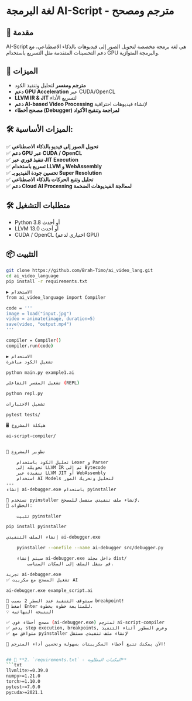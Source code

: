 # لغة البرمجة AI-Script - مترجم ومصحح

## 📝 مقدمة
AI-Script هي لغة برمجة مخصصة لتحويل الصور إلى فيديوهات بالذكاء الاصطناعي، مع دعم التحسينات المتقدمة مثل التسريع باستخدام GPU والبرمجة المتوازية.

## 🚀 الميزات
- **مترجم ومفسر** لتحليل وتنفيذ الكود
- **دعم GPU Acceleration** عبر CUDA/OpenCL
- **LLVM IR & JIT** لتسريع الأداء
- **دعم AI-based Video Processing** لإنشاء فيديوهات احترافية
- **مصحح أخطاء (Debugger) لمراجعة وتنقيح الأكواد**
## 🛠 الميزات الأساسية:
✅ **تحويل الصور إلى فيديو بالذكاء الاصطناعي**  
✅ **دعم GPU عبر CUDA / OpenCL**  
✅ **تنفيذ فوري عبر JIT Execution**  
✅ **تسريع باستخدام LLVM و WebAssembly**  
✅ **تحسين جودة الفيديو بـ Super Resolution**  
✅ **تحليل وتتبع الحركات بالذكاء الاصطناعي**  
✅ **دعم Cloud AI Processing لمعالجة الفيديوهات الضخمة**  

## 🛠️ متطلبات التشغيل
- Python 3.8 أو أحدث
- LLVM 13.0 أو أحدث
- CUDA / OpenCL (اختياري لدعم GPU)

## 📦 التثبيت
```bash
git clone https://github.com/Brah-Timo/ai_video_lang.git
cd ai_video_language
pip install -r requirements.txt

▶️ الاستخدام
from ai_video_language import Compiler

code = '''
image = load("input.jpg")
video = animate(image, duration=5)
save(video, "output.mp4")
'''

compiler = Compiler()
compiler.run(code)

▶️ الاستخدام
تشغيل الكود مباشرة

python main.py example1.ai

تشغيل المفسر التفاعلي (REPL)

python repl.py

تشغيل الاختبارات

pytest tests/

🖥️ هيكلة المشروع

ai-script-compiler/


🔧 تطوير المشروع

    تحليل الكود باستخدام Lexer و Parser
    تحويله إلى LLVM IR ثم إلى Bytecode
    تنفيذه عبر LLVM JIT أو WebAssembly
    استخدام AI Models لتحليل وتحريك الصور
---
إنشاء ai-debugger.exe باستخدام pyinstaller

📌 نستخدم pyinstaller لإنشاء ملف تنفيذي منفصل للمصحح.
🔧 الخطوات:

    تثبيت pyinstaller

pip install pyinstaller

إنشاء الملف التنفيذي ai-debugger.exe

    pyinstaller --onefile --name ai-debugger src/debugger.py

    سيتم إنشاء ai-debugger.exe داخل مجلد dist/
        قم بنقل الملف إلى المكان المناسب.

تجربة ai-debugger.exe
✅ تشغيل المصحح مع سكريبت AI

ai-debugger.exe example_script.ai

🔹 سيتوقف التنفيذ عند السطر 2 بسبب breakpoint!
🔹 اضغط Enter للمتابعة خطوة بخطوة.
💡 النتيجة النهائية

✅ مصحح أخطاء قوي (ai-debugger.exe) لمترجم ai-script-compiler
✅ يدعم step execution, breakpoints, وعرض السطور أثناء التنفيذ
✅ متوافق مع pyinstaller لإنشاء ملف تنفيذي مستقل

🚀 الآن يمكنك تتبع أخطاء السكريبتات بسهولة وتحسين أداء المترجم!


## 📄 **2. `requirements.txt` - المكتبات المطلوبة**  
```txt
llvmlite>=0.39.0
numpy>=1.21.0
torch>=1.10.0
pytest>=7.0.0
pycuda>=2021.1
